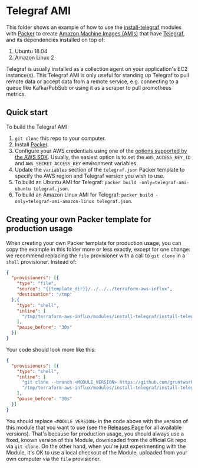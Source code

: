 # Telegraf AMI

This folder shows an example of how to use the 
[install-telegraf](https://github.com/gruntwork-io/terraform-aws-influx/tree/master/modules/install-telegraf)
modules with [Packer](https://www.packer.io/) to create [Amazon Machine 
Images (AMIs)](http://docs.aws.amazon.com/AWSEC2/latest/UserGuide/AMIs.html) that have 
[Telegraf](https://www.influxdata.com/time-series-platform/telegraf/), and its dependencies installed on top of:
 
1. Ubuntu 18.04
1. Amazon Linux 2

Telegraf is usually installed as a collection agent on your application's EC2 instance(s).
This Telegraf AMI is only useful for standing up Telegraf to pull remote data or accept data from a remote service,
e.g. connecting to a queue like Kafka/PubSub or using it as a scraper to pull prometheus metrics.

## Quick start

To build the Telegraf AMI:

1. `git clone` this repo to your computer.
1. Install [Packer](https://www.packer.io/).
1. Configure your AWS credentials using one of the [options supported by the AWS 
   SDK](http://docs.aws.amazon.com/sdk-for-java/v1/developer-guide/credentials.html). Usually, the easiest option is to
   set the `AWS_ACCESS_KEY_ID` and `AWS_SECRET_ACCESS_KEY` environment variables.
1. Update the `variables` section of the `telegraf.json` Packer template to specify the AWS region and Telegraf
   version you wish to use.
1. To build an Ubuntu AMI for Telegraf: `packer build -only=telegraf-ami-ubuntu telegraf.json`.
1. To build an Amazon Linux AMI for Telegraf: `packer build -only=telegraf-ami-amazon-linux telegraf.json`.

## Creating your own Packer template for production usage

When creating your own Packer template for production usage, you can copy the example in this folder more or less 
exactly, except for one change: we recommend replacing the `file` provisioner with a call to `git clone` in a `shell` 
provisioner. Instead of:

```json
{
  "provisioners": [{
    "type": "file",
    "source": "{{template_dir}}/../../../terraform-aws-influx",
    "destination": "/tmp"
  },{
    "type": "shell",
    "inline": [
      "/tmp/terraform-aws-influx/modules/install-telegraf/install-telegraf --version {{user `version`}}"
    ],
    "pause_before": "30s"
  }]
}
```

Your code should look more like this:

```json
{
  "provisioners": [{
    "type": "shell",
    "inline": [
      "git clone --branch <MODULE_VERSION> https://github.com/gruntwork-io/terraform-aws-influx.git /tmp/terraform-aws-influx",
      "/tmp/terraform-aws-influx/modules/install-telegraf/install-telegraf --version {{user `version`}}"
    ],
    "pause_before": "30s"
  }]
}
```

You should replace `<MODULE_VERSION>` in the code above with the version of this module that you want to use (see
the [Releases Page](https://github.com/gruntwork-io/terraform-aws-influx/releases) for all available versions). 
That's because for production usage, you should always use a fixed, known version of this Module, downloaded from the 
official Git repo via `git clone`. On the other hand, when you're just experimenting with the Module, it's OK to use a 
local checkout of the Module, uploaded from your own computer via the `file` provisioner.
